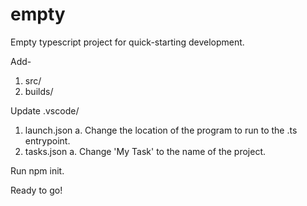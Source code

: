 # empty
Empty typescript project for quick-starting development.

Add- 
  1. src/
  2. builds/
  
Update .vscode/
  1. launch.json
    a. Change the location of the program to run to the .ts entrypoint.
  2. tasks.json 
    a. Change 'My Task' to the name of the project.
    
Run npm init.

Ready to go!
